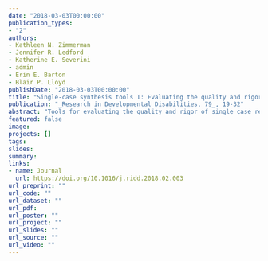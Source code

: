 ```yaml
---
date: "2018-03-03T00:00:00"
publication_types:
- "2"
authors:
- Kathleen N. Zimmerman
- Jennifer R. Ledford
- Katherine E. Severini
- admin
- Erin E. Barton
- Blair P. Lloyd
publishDate: "2018-03-03T00:00:00"
title: "Single-case synthesis tools I: Evaluating the quality and rigor of research on antecedent sensory-based interventions"
publication: "_Research in Developmental Disabilities, 79_, 19-32"
abstract: "Tools for evaluating the quality and rigor of single case research designs (SCD) are often used when conducting SCD syntheses. Preferred components include evaluations of design features related to the internal validity of SCD to obtain quality and/or rigor ratings. Three tools for evaluating the quality and rigor of SCD (Council for Exceptional Children, What Works Clearinghouse, and Single-Case Analysis and Design Framework) were compared to determine if conclusions regarding the effectiveness of antecedent sensory-based interventions for young children changed based on choice of quality evaluation tool. Evaluation of SCD quality differed across tools, suggesting selection of quality evaluation tools impacts evaluation findings. Suggestions for selecting an appropriate quality and rigor assessment tool are provided and across-tool conclusions are drawn regarding the quality and rigor of studies. Finally, authors provide guidance for using quality evaluations in conjunction with outcome analyses when conducting syntheses of interventions evaluated in the context of SCD."
featured: false
image: 
projects: []
tags: 
slides: 
summary: 
links:
- name: Journal
  url: https://doi.org/10.1016/j.ridd.2018.02.003
url_preprint: ""
url_code: ""
url_dataset: ""
url_pdf: 
url_poster: ""
url_project: ""
url_slides: ""
url_source: ""
url_video: ""
---
```

